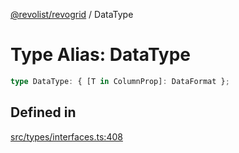 [@revolist/revogrid](README.md) / DataType

# Type Alias: DataType

```ts
type DataType: { [T in ColumnProp]: DataFormat };
```

## Defined in

[src/types/interfaces.ts:408](https://github.com/revolist/revogrid/blob/aad859c5867a15f34f8919817adea85dcff4ee63/src/types/interfaces.ts#L408)
